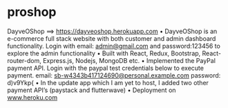 # proshop
DayveOShop ==> https://dayveoshop.herokuapp.com
• DayveOShop is an e-commerce full stack website with both customer and admin dashboard
functionality. Login with email: admin@gmail.com and password:123456 to explore the
admin functionality
• Built with React, Redux, Bootstrap, React-router-dom, Express.js, Nodejs, MongoDB etc.
• Implemented the PayPal payment API. Login with the paypal test credentials below to execute
payment. email: sb-w4343b417124690@personal.example.com password: d)v9Ykp{
• In the update app which I am yet to host, I added two other payment API’s (paystack and
flutterwave)
• Deployment on www.heroku.com
